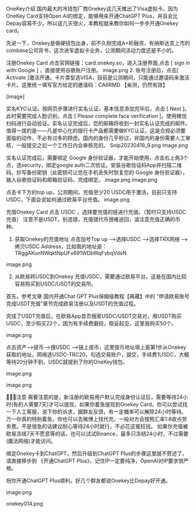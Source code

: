OneKey介绍
国内最大的冷钱包厂商Onekey这几天推出了Visa虚拟卡。因为OneKey Card支持Open AI的绑定，能够用来开通ChatGPT Plus，并且会比Depay容易不少。所以这几天很火，本教程就来教你如何一步步开通Onekey card。

先说一下，Onekey是做硬钱包出身，前不久刚完成A+轮融资，有纳斯达克上市的coinbase公司背书，这次进军虚拟卡业务，公测期间活动力度还是不小的。

注册Onekey Card
点击官网链接：card.onekey.so，进入注册界面,点击 [ sign in with Google ] ，直接使用谷歌账户注册。
image.png 2. 账号注册后，点击[ Activate ]激活开通。卡片类型选VISA，目前是公测期间，只能通过邀请码来激活卡片。这里统一填写官方给定的邀请码：CA6RMD 【亲测，仍然有效】

[image]

实名KYC认证。按网页步骤进行实名认证，基本信息添加完毕后，点击 [ Next ]。此时需要完成人脸识别，点击 [ Please complete face verification ]，使用微信扫码进行自动验证。实名认证完成后，您的邮箱将收到一封实名认证完成的邮件。值得一提的是——凡是中心化的银行卡产品都需要做KYC认证，这是合规必须要面临的动作，不必有过多的顾虑。国内的身份几乎秒过，非国内的身份需要人工审核，一般提交之后一个工作日内会审核完的。
Snip20230418_9.png image.png

实名认证完成后，需要绑定 Google 身份验证器，才能开始使用，点击右上角3个点，选security，绑定google auth二次验证。安装谷歌验证码App并扫描二维码，抄写备份密钥（此密钥可让您在手机丢失时恢复您的 Google 身份验证器），输入谷歌验证码和邮箱验证码，完成绑定。
image.png image.png

点击卡下方的top up，公测期间，充值至少20 USDC用于激活，目前只支持USDC，下面会说如何通过欧易平台充值。
image.png

充值Onekey Card
点击 USDC ，选择要充值的链进行充值。（暂时只支持USDC充值） 注意不是USDT，别选错，充值错代币很难追回，请注意充值正确的币种。

1. 获取Onekey的充值地址
点击加号Top up -->选择USDC -->选择TRX网络 -->拷贝USDC Address，比如我的地址是：TRggAKunNWqktNpUFx691WDbWqFvbqVdsN

image.png

2. 从欧易转USDC到Onekey
充值USDC，需要通过欧易平台，这是在国内比较容易购买到USDC/USDT的交易所。

首先，参考文章 国内开通Chat GPT Plus保姆级教程【典藏】中的 “申请欧易账号完成USDT充值”章节完成欧易注册以及USDT的充值过程。

完成了USDT充值后，在欧易App首页搜索USDC/USDT交易对，用USDT购买USDC，至少购买22个，因为有手续费磨损，稳妥起见，这里我购买50个。

image.png

点击资产-->提币-->搜USDC -->链上提币，这里提币地址填上面第1步从Onekey获取的地址，网络选USDC-TRC20，勾选交易账户，提交，手续费1USDC，大概等待20分钟不到，USDC就提到了你的OneKey钱包。

image.png

image.png

📢📢📢注意
需要注意的是，新注册的欧易用户默认完成身份认证后，需要等待24小时(有的人需要7天)才可以提现，如果你着急提现到Onekey Card，你可以尝试找一下人工客服，说下你的诉求，据群友反馈，有一定概率可以解除24小时等待。万一你真的特别着急，你也可以去微博上找代充，一般对方会按照汇率1:8收点劳务费。不是很急的话建议耐心等待24小时就行，不必花这冤枉钱。
如果你充值被欧易冻结7天不愿意等的话，也可以试试Binance，最多只冻结24小时，不过需要(魔法网络)才能访问。

绑定Onekey卡到ChatGPT，然后升级到ChatGPT Plus的步骤这里就不赘述了，请直接移步到 《开通ChatGPT Plus》，记住IP一定要纯净，OpenAI对IP要求很严格。

祝你开通ChatGPT Plus顺利，好几个群友都说Onekey比Depay好开通。

image.png

onekey014.png
